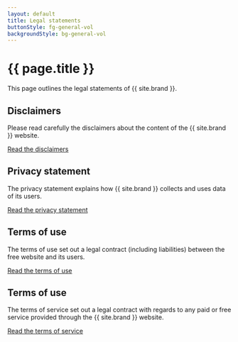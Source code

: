 ```yaml
---
layout: default
title: Legal statements
buttonStyle: fg-general-vol
backgroundStyle: bg-general-vol
---
```


# {{ page.title }}

This page outlines the legal statements of {{ site.brand }}.

## Disclaimers

Please read carefully the disclaimers about the content of the {{ site.brand }} website.

[Read the disclaimers](./disclaimer.html)

## Privacy statement

The privacy statement explains how {{ site.brand }} collects and uses data of its users.

[Read the privacy statement](./privacy.html)

## Terms of use

The terms of use set out a legal contract (including liabilities) between the free website and its users.

[Read the terms of use](./terms-of-use.html)

## Terms of use

The terms of service set out a legal contract with regards to any paid or free service provided through the {{ site.brand }} website.

[Read the terms of service](./terms-of-service.html)
